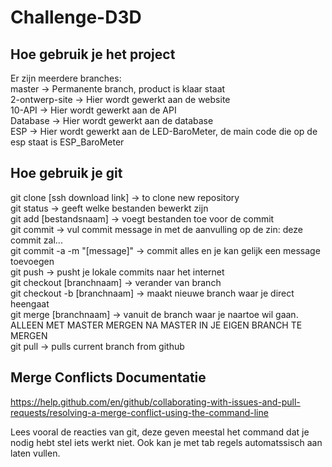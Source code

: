 # Challenge-D3D

## Hoe gebruik je het project
Er zijn meerdere branches:<br/>
master -> Permanente branch, product is klaar staat<br/>
2-ontwerp-site -> Hier wordt gewerkt aan de website<br/>
10-API -> Hier wordt gewerkt aan de API<br/>
Database -> Hier wordt gewerkt aan de database<br/>
ESP -> Hier wordt gewerkt aan de LED-BaroMeter, de main code die op de esp staat is ESP_BaroMeter<br/>

## Hoe gebruik je git
git clone [ssh download link] -> to clone new repository<br/>
git status -> geeft welke bestanden bewerkt zijn<br/>
git add [bestandsnaam] -> voegt bestanden toe voor de commit<br/>
git commit -> vul commit message in met de aanvulling op de zin: deze commit zal...<br/>
git commit -a -m "[message]" -> commit alles en je kan gelijk een message toevoegen<br/>
git push -> pusht je lokale commits naar het internet<br/>
git checkout [branchnaam] -> verander van branch<br/>
git checkout -b [branchnaam] -> maakt nieuwe branch waar je direct heengaat<br/>
git merge [branchnaam] -> vanuit de branch waar je naartoe wil gaan. ALLEEN MET MASTER MERGEN NA MASTER IN JE EIGEN BRANCH TE MERGEN<br/>
git pull -> pulls current branch from github<br/>

## Merge Conflicts Documentatie
https://help.github.com/en/github/collaborating-with-issues-and-pull-requests/resolving-a-merge-conflict-using-the-command-line
  
Lees vooral de reacties van git, deze geven meestal het command dat je nodig hebt stel iets werkt niet. Ook kan je met tab regels automatssisch aan laten vullen.<br/>
